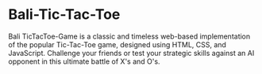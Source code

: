 # Bali-Tic-Tac-Toe
 Bali TicTacToe-Game is a classic and timeless web-based implementation of the popular Tic-Tac-Toe game, designed using HTML, CSS, and JavaScript. Challenge your friends or test your strategic skills against an AI opponent in this ultimate battle of X's and O's.
